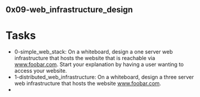 ## 0x09-web_infrastructure_design

# Tasks
- 0-simple_web_stack: On a whiteboard, design a one server web infrastructure that hosts the website that is reachable via www.foobar.com. Start your explanation by having a user wanting to access your website.
- 1-distributed_web_infrastructure: On a whiteboard, design a three server web infrastructure that hosts the website www.foobar.com.
- 
